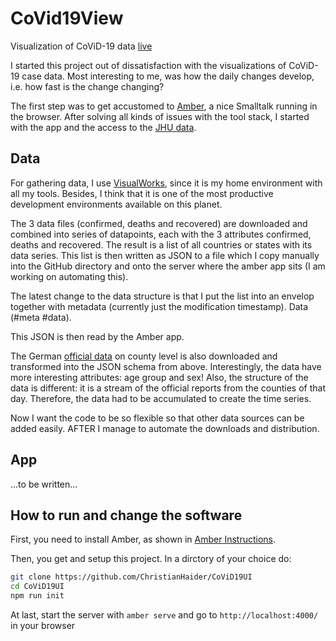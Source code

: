 # CoVid19View

Visualization of CoViD-19 data [live](https://covidcrt.uber.space/)

I started this project out of dissatisfaction with the visualizations of CoViD-19 case data.
Most interesting to me, was how the daily changes develop, i.e. how fast is the change changing?

The first step was to get accustomed to [Amber](https://lolg.it/amber/amber), a nice Smalltalk running in the browser.
After solving all kinds of issues with the tool stack, I started with the app and the access to the [JHU data](https://github.com/CSSEGISandData/COVID-19/tree/master/csse_covid_19_data).

## Data

For gathering data, I use [VisualWorks](http://www.cincomsmalltalk.com/main/products/visualworks/), since it is my home environment with all my tools. Besides, I think that it is one of the most productive development environments available on this planet.

The 3 data files (confirmed, deaths and recovered) are downloaded and combined into series of datapoints, each with the 3 attributes confirmed, deaths and recovered. The result is a list of all countries or states with its data series. This list is then written as JSON to a file which I copy manually into the GitHub directory and onto the server where the amber app sits (I am working on automating this). 

The latest change to the data structure is that I put the list into an envelop together with metadata (currently just the modification timestamp). Data (#meta #data).

This JSON is then read by the Amber app.

The German [official data](https://npgeo-corona-npgeo-de.hub.arcgis.com/datasets/dd4580c810204019a7b8eb3e0b329dd6_0/data) on county level is also downloaded and transformed into the JSON schema from above. Interestingly, the data have more interesting attributes: age group and sex! Also, the structure of the data is different: it is a stream of the official reports from the counties of that day. Therefore, the data had to be accumulated to create the time series.

Now I want the code to be so flexible so that other data sources can be added easily. AFTER I manage to automate the downloads and distribution.

## App

...to be written...

## How to run and change the software

First, you need to install Amber, as shown in [Amber Instructions](https://lolg.it/amber/amber#prerequisities).

Then, you get and setup this project. In a dirctory of your choice do:
```sh
git clone https://github.com/ChristianHaider/CoViD19UI
cd CoViD19UI
npm run init
```

At last, start the server with `amber serve` and go to `http://localhost:4000/` in your browser
